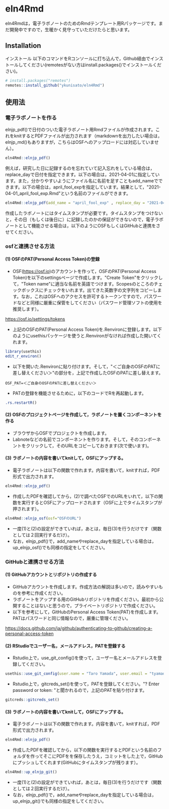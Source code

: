 
# eln4Rmd

<!-- badges: start -->
<!-- badges: end -->

eln4Rmdは，電子ラボノートのためのRmdテンプレート用Rパッケージです。まだ開発中ですので，生暖かく見守っていただけたらと思います。

## Installation
インストール
以下のコマンドをRコンソールに打ち込んで，Github経由でインストールしてください(remotesがない方はinstall.packages()でインストールください)。

``` r
# install.packages("remotes")
remotes::install_github("ykunisato/eln4Rmd")
```

## 使用法

### 電子ラボノートを作る

elnjp_pdf()で日付のついた電子ラボノート用Rmdファイルが作成されます。これをknitするとPDFファイルが出力されます（markdownを出力したい場合は，elnjp_md()もありますが，こちらはOSFへのアップロードには対応していません）。

``` r
eln4Rmd::elnjp_pdf()
```

例えば，研究した日に記録するのを忘れていて記入忘れをしている場合は，replace_dayで日付を指定できます。以下の場合は，2021-04-01に指定しています。また，分かりやすいようにファイル名に名前を足すこともadd_nameでできます。以下の場合は，april_fool_expを指定しています。結果として，"2021-04-01_april_fool_exp.Rmd"という名前のファイルができます。

``` r
eln4Rmd::elnjp_pdf(add_name = "april_fool_exp" , replace_day = "2021-04-01")
```

作成したラボノートにはタイムスタンプが必要です。タイムスタンプをつけないと，その日（もしくは後日に）に記録したのかの保証ができないので，電子ラボノートとして機能させる場合は，以下のようにOSFもしくはGitHubと連携をさせてください。

### osfと連携させる方法

#### (1) OSFのPAT(Personal Access Token)の登録

- OSF(https://osf.io)のアカウントを作って，OSFのPAT(Personal Access Token)を以下のsettingsページで作成します。"Create Token"をクリックして，"Token name"に適当な名前を英語でつけます。Scopesのところのチェックボックスにチェックをいれます。出てきた英数字の文字列をコピーします。なお，これはOSFへのアクセスを許可するトークンですので，パスワードなどと同様に厳重に保管をしてください（パスワード管理ソフトの使用を推奨します）。

https://osf.io/settings/tokens

- 上記のOSFのPAT(Personal Access Token)を.Renvironに登録します。以下のようにusethisパッケージを使うと.Renvironがなければ作成した開いてくれます。

``` r
library(usethis)
edit_r_environ()
```

- 以下を開いた.Renvironに貼り付けます。そして，"＜ご自身のOSFのPATに差し替えください＞"の部分を，上記で作成したOSFのPATに差し替えます。

```
OSF_PAT=＜ご自身のOSFのPATに差し替えください＞
```

- PATの登録を機能させるために，以下のコードでRを再起動します。

``` r
.rs.restartR()
```

#### (2) OSFのプロジェクトページを作成して，ラボノートを置くコンポーネントを作る

- ブラウザからOSFでプロジェクトを作成します。
- Labnoteなどの名前でコンポーネントを作ります。そして，そのコンポーネントをクリックして，そのURLをコピーしておきます(次で使います)。

#### (3) ラボノートの内容を書いてknitして，OSFにアップする。

- 電子ラボノートは以下の関数で作れます。内容を書いて，knitすれば，PDF形式で出力されます。

``` r
eln4Rmd::elnjp_pdf()
```

- 作成したPDFを確認してから，(2)で調べたOSFでのURLをいれて，以下の関数を実行するとOSFにアップロードされます（OSFに上でタイムスタンプが押されます）。

``` r
eln4Rmd::elnjp_osf(osf="OSFのURL")
```

- 一度(1)と(2)の設定ができていれば，あとは，毎日(3)を行うだけです（関数としては２回実行するだけ）。
- なお，elnjp_pdf()で，add_nameやreplace_dayを指定している場合は，up_elnjp_osf()でも同様の指定をしてください。


### GitHubと連携させる方法


#### (1) GitHubアカウントとリポジトリの作成する

- GitHubアカウントを作成します。作成方法の解説は多いので，読みやすいものを参考に作成ください。
- ラボノートをアップする用のGitHubリポジトリを作成ください。最初から公開することはないと思うので，プライベートリポジトリで作成ください。
- 以下を参考にして，GitHubのPersonal Access Token(PAT)を作成します。PATはパスワードと同じ情報なので，厳重に管理ください。

https://docs.github.com/ja/github/authenticating-to-github/creating-a-personal-access-token


#### (2) RStudioでユーザー名，メールアドレス，PATを登録する

- Rstudio上で，use_git_config()を使って，ユーザー名とメールアドレスを登録してください。

``` r
usethis::use_git_config(user.name = "Taro Yamada", user.email = "tyamada@example.com")
```

- Rstudio上で，gitcreds_set()を使って，PATを登録してください。"? Enter password or token: "と聞かれるので，上記のPATを貼り付けます。

``` r
gitcreds::gitcreds_set()
```

#### (3) ラボノートの内容を書いてknitして，OSFにアップする。

- 電子ラボノートは以下の関数で作れます。内容を書いて，knitすれば，PDF形式で出力されます。

``` r
eln4Rmd::elnjp_pdf()
```

- 作成したPDFを確認してから，以下の関数を実行するとPDFという名前のフォルダを作ってそこにPDFをを保存したうえ，コミットをした上で，GitHubにプッシュしてくれます(GitHubにタイムスタンプが残ります）。

``` r
eln4Rmd::up_elnjp_git()
```
- 一度(1)と(2)の設定ができていれば，あとは，毎日(3)を行うだけです（関数としては２回実行するだけ）。
- なお，elnjp_pdf()で，add_nameやreplace_dayを指定している場合は，up_elnjp_git()でも同様の指定をしてください。
